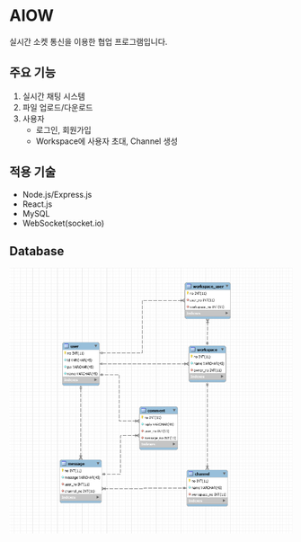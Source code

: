 # AIOW
실시간 소켓 통신을 이용한 협업 프로그램입니다.

## 주요 기능
1. 실시간 채팅 시스템
2. 파일 업로드/다운로드
3. 사용자
    - 로그인, 회원가입
    - Workspace에 사용자 초대, Channel 생성

## 적용 기술
- Node.js/Express.js
- React.js
- MySQL
- WebSocket(socket.io)

## Database
![erd](README_RESOURCE/erd.png)